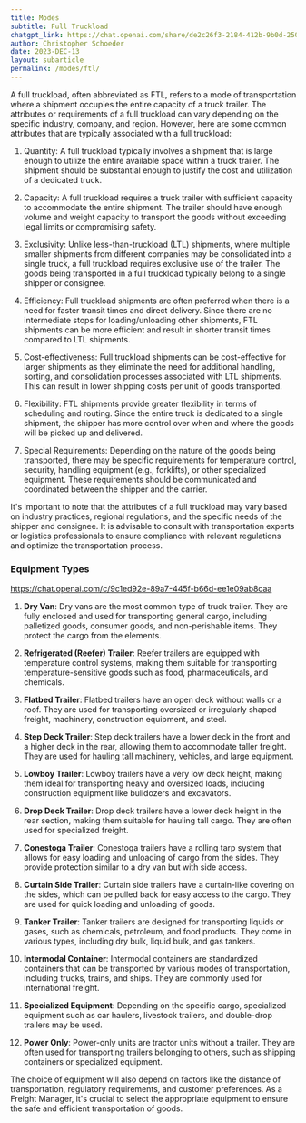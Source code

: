 ```yaml
---
title: Modes
subtitle: Full Truckload
chatgpt_link: https://chat.openai.com/share/de2c26f3-2184-412b-9b0d-25014096d23e
author: Christopher Schoeder
date: 2023-DEC-13
layout: subarticle
permalink: /modes/ftl/
---
```


A full truckload, often abbreviated as FTL, refers to a mode of transportation where a shipment occupies the entire capacity of a truck trailer. The attributes or requirements of a full truckload can vary depending on the specific industry, company, and region. However, here are some common attributes that are typically associated with a full truckload:

1. Quantity: A full truckload typically involves a shipment that is large enough to utilize the entire available space within a truck trailer. The shipment should be substantial enough to justify the cost and utilization of a dedicated truck.

2. Capacity: A full truckload requires a truck trailer with sufficient capacity to accommodate the entire shipment. The trailer should have enough volume and weight capacity to transport the goods without exceeding legal limits or compromising safety.

3. Exclusivity: Unlike less-than-truckload (LTL) shipments, where multiple smaller shipments from different companies may be consolidated into a single truck, a full truckload requires exclusive use of the trailer. The goods being transported in a full truckload typically belong to a single shipper or consignee.

4. Efficiency: Full truckload shipments are often preferred when there is a need for faster transit times and direct delivery. Since there are no intermediate stops for loading/unloading other shipments, FTL shipments can be more efficient and result in shorter transit times compared to LTL shipments.

5. Cost-effectiveness: Full truckload shipments can be cost-effective for larger shipments as they eliminate the need for additional handling, sorting, and consolidation processes associated with LTL shipments. This can result in lower shipping costs per unit of goods transported.

6. Flexibility: FTL shipments provide greater flexibility in terms of scheduling and routing. Since the entire truck is dedicated to a single shipment, the shipper has more control over when and where the goods will be picked up and delivered.

7. Special Requirements: Depending on the nature of the goods being transported, there may be specific requirements for temperature control, security, handling equipment (e.g., forklifts), or other specialized equipment. These requirements should be communicated and coordinated between the shipper and the carrier.

It's important to note that the attributes of a full truckload may vary based on industry practices, regional regulations, and the specific needs of the shipper and consignee. It is advisable to consult with transportation experts or logistics professionals to ensure compliance with relevant regulations and optimize the transportation process.

### Equipment Types

https://chat.openai.com/c/9c1ed92e-89a7-445f-b66d-ee1e09ab8caa

1. **Dry Van**: Dry vans are the most common type of truck trailer. They are fully enclosed and used for transporting general cargo, including palletized goods, consumer goods, and non-perishable items. They protect the cargo from the elements.

2. **Refrigerated (Reefer) Trailer**: Reefer trailers are equipped with temperature control systems, making them suitable for transporting temperature-sensitive goods such as food, pharmaceuticals, and chemicals.

3. **Flatbed Trailer**: Flatbed trailers have an open deck without walls or a roof. They are used for transporting oversized or irregularly shaped freight, machinery, construction equipment, and steel.

4. **Step Deck Trailer**: Step deck trailers have a lower deck in the front and a higher deck in the rear, allowing them to accommodate taller freight. They are used for hauling tall machinery, vehicles, and large equipment.

5. **Lowboy Trailer**: Lowboy trailers have a very low deck height, making them ideal for transporting heavy and oversized loads, including construction equipment like bulldozers and excavators.

6. **Drop Deck Trailer**: Drop deck trailers have a lower deck height in the rear section, making them suitable for hauling tall cargo. They are often used for specialized freight.

7. **Conestoga Trailer**: Conestoga trailers have a rolling tarp system that allows for easy loading and unloading of cargo from the sides. They provide protection similar to a dry van but with side access.

8. **Curtain Side Trailer**: Curtain side trailers have a curtain-like covering on the sides, which can be pulled back for easy access to the cargo. They are used for quick loading and unloading of goods.

9. **Tanker Trailer**: Tanker trailers are designed for transporting liquids or gases, such as chemicals, petroleum, and food products. They come in various types, including dry bulk, liquid bulk, and gas tankers.

10. **Intermodal Container**: Intermodal containers are standardized containers that can be transported by various modes of transportation, including trucks, trains, and ships. They are commonly used for international freight.

11. **Specialized Equipment**: Depending on the specific cargo, specialized equipment such as car haulers, livestock trailers, and double-drop trailers may be used.

12. **Power Only**: Power-only units are tractor units without a trailer. They are often used for transporting trailers belonging to others, such as shipping containers or specialized equipment.

The choice of equipment will also depend on factors like the distance of transportation, regulatory requirements, and customer preferences. As a Freight Manager, it's crucial to select the appropriate equipment to ensure the safe and efficient transportation of goods.
